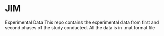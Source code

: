 # JIM
Experimental Data
This repo contains the experimental data from first and second phases of the study conducted. All the data is in .mat format file
